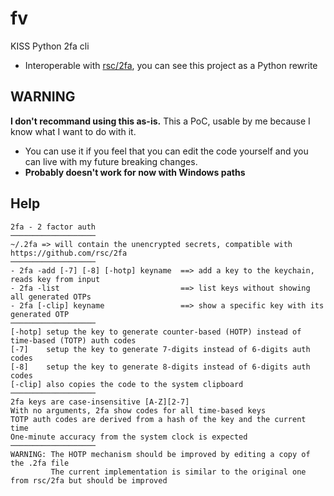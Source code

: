 # fv
KISS Python 2fa cli
- Interoperable with [rsc/2fa](https://github.com/rsc/2fa), you can see this project as a Python rewrite

## WARNING
**I don't recommand using this as-is.** This a PoC, usable by me because I know what I want to do with it.
- You can use it if you feel that you can edit the code yourself and you can live with my future breaking changes.
- **Probably doesn't work for now with Windows paths**

## Help
```
2fa - 2 factor auth
───────────────────
~/.2fa => will contain the unencrypted secrets, compatible with https://github.com/rsc/2fa
───────────────────
- 2fa -add [-7] [-8] [-hotp] keyname  ==> add a key to the keychain, reads key from input
- 2fa -list                           ==> list keys without showing all generated OTPs
- 2fa [-clip] keyname                 ==> show a specific key with its generated OTP
───────────────────
[-hotp] setup the key to generate counter-based (HOTP) instead of time-based (TOTP) auth codes
[-7]    setup the key to generate 7-digits instead of 6-digits auth codes
[-8]    setup the key to generate 8-digits instead of 6-digits auth codes
[-clip] also copies the code to the system clipboard
───────────────────
2fa keys are case-insensitive [A-Z][2-7]
With no arguments, 2fa show codes for all time-based keys
TOTP auth codes are derived from a hash of the key and the current time
One-minute accuracy from the system clock is expected
───────────────────
WARNING: The HOTP mechanism should be improved by editing a copy of the .2fa file
         The current implementation is similar to the original one from rsc/2fa but should be improved
```
